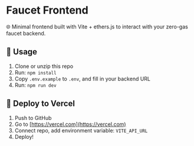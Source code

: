 # Faucet Frontend

🌐 Minimal frontend built with Vite + ethers.js to interact with your zero-gas faucet backend.

## 🧪 Usage

1. Clone or unzip this repo
2. Run: `npm install`
3. Copy `.env.example` to `.env`, and fill in your backend URL
4. Run: `npm run dev`

## 🚀 Deploy to Vercel

1. Push to GitHub
2. Go to [https://vercel.com](https://vercel.com)
3. Connect repo, add environment variable: `VITE_API_URL`
4. Deploy!
